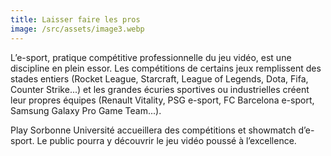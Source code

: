 ```yaml
---
title: Laisser faire les pros
image: /src/assets/image3.webp
---
```


L’e-sport, pratique compétitive professionnelle du jeu vidéo, est une discipline en plein essor. Les compétitions de certains jeux remplissent des stades entiers (Rocket League, Starcraft, League of Legends, Dota, Fifa, Counter Strike...) et les grandes écuries sportives ou industrielles créent leur propres équipes (Renault Vitality, PSG e-sport, FC Barcelona e-sport, Samsung Galaxy Pro Game Team...).


Play Sorbonne Université accueillera des compétitions et showmatch d’e-sport. Le public pourra y découvrir le jeu vidéo poussé à l’excellence.